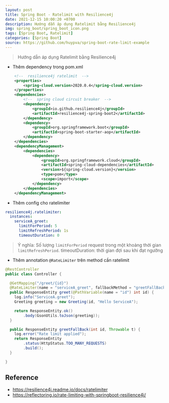 ```yaml
---
layout: post
title: Spring Boot - Ratelimit with Resilience4j
date: 2021-12-15 10:00:20 +0700
description: Hướng dẫn áp dụng Ratelimit bằng Resilience4j
img: spring_boot/spring_boot_icon.png
tags: [Spring Boot, Ratelimit]
categories: [Spring Boot]
source: https://github.com/huypva/spring-boot-rate-limit-example
---
```


> Hướng dẫn áp dụng Ratelimit bằng Resilience4j


- Thêm dependency trong pom.xml

```xml
    <!--  resilience4j ratelimit  -->
    <properties>
        <spring-cloud.version>2020.0.4</spring-cloud.version>
    </properties>
    <dependencies>
        <!--  spring cloud circuit breaker  -->
        <dependency>
            <groupId>io.github.resilience4j</groupId>
            <artifactId>resilience4j-spring-boot2</artifactId>
        </dependency>
        <dependency>
            <groupId>org.springframework.boot</groupId>
            <artifactId>spring-boot-starter-aop</artifactId>
        </dependency>
    </dependencies>
    <dependencyManagement>
		<dependencies>
			<dependency>
				<groupId>org.springframework.cloud</groupId>
				<artifactId>spring-cloud-dependencies</artifactId>
				<version>${spring-cloud.version}</version>
				<type>pom</type>
				<scope>import</scope>
			</dependency>
		</dependencies>
	</dependencyManagement>
```

- Thêm config cho ratelimiter

```yaml
resilience4j.ratelimiter:
  instances:
    serviceA_greet:
      limitForPeriod: 5
      limitRefreshPeriod: 1s
      timeoutDuration: 0
```

> Ý nghĩa: Số lượng `limitForPeriod` request trong một khoảng thời gian `limitRefreshPeriod`.
> timeoutDuration: thời gian đợi sau khi đạt ngưỡng

- Thêm annotation `@RateLimiter` trên method cần ratelimit

```java
@RestController
public class Controller {

  @GetMapping("/greet/{id}")
  @RateLimiter(name = "serviceA_greet", fallbackMethod = "greetFallBack")
  public ResponseEntity greet(@PathVariable(name = "id") int id) {
    log.info("ServiceA.greet");
    Greeting greeting = new Greeting(id, "Hello ServiceA");

    return ResponseEntity.ok()
        .body(GsonUtils.toJson(greeting));
  }

  public ResponseEntity greetFallBack(int id, Throwable t) {
    log.error("Rate limit applied");
    return ResponseEntity
        .status(HttpStatus.TOO_MANY_REQUESTS)
        .build();
  }

}
```

## Reference

- https://resilience4j.readme.io/docs/ratelimiter
- https://reflectoring.io/rate-limiting-with-springboot-resilience4j/